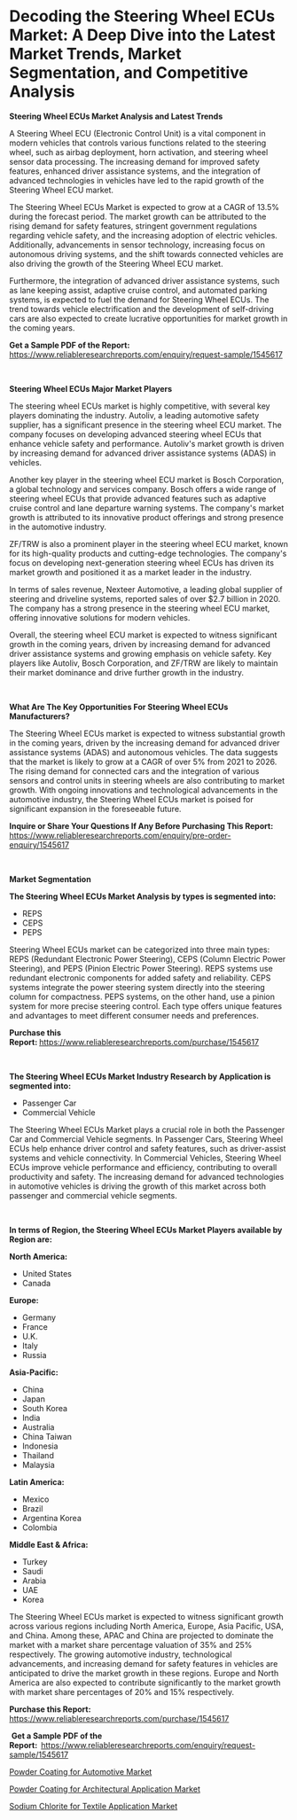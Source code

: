 <p><h1>Decoding the Steering Wheel ECUs Market: A Deep Dive into the Latest Market Trends, Market Segmentation, and Competitive Analysis</h1></p><p><strong>Steering Wheel ECUs Market Analysis and Latest Trends</strong></p>
<p><p>A Steering Wheel ECU (Electronic Control Unit) is a vital component in modern vehicles that controls various functions related to the steering wheel, such as airbag deployment, horn activation, and steering wheel sensor data processing. The increasing demand for improved safety features, enhanced driver assistance systems, and the integration of advanced technologies in vehicles have led to the rapid growth of the Steering Wheel ECU market.</p><p>The Steering Wheel ECUs Market is expected to grow at a CAGR of 13.5% during the forecast period. The market growth can be attributed to the rising demand for safety features, stringent government regulations regarding vehicle safety, and the increasing adoption of electric vehicles. Additionally, advancements in sensor technology, increasing focus on autonomous driving systems, and the shift towards connected vehicles are also driving the growth of the Steering Wheel ECU market.</p><p>Furthermore, the integration of advanced driver assistance systems, such as lane keeping assist, adaptive cruise control, and automated parking systems, is expected to fuel the demand for Steering Wheel ECUs. The trend towards vehicle electrification and the development of self-driving cars are also expected to create lucrative opportunities for market growth in the coming years.</p></p>
<p><strong>Get a Sample PDF of the Report:&nbsp;</strong> <a href="https://www.reliableresearchreports.com/enquiry/request-sample/1545617">https://www.reliableresearchreports.com/enquiry/request-sample/1545617</a></p>
<p>&nbsp;</p>
<p><strong>Steering Wheel ECUs Major Market Players</strong></p>
<p><p>The steering wheel ECUs market is highly competitive, with several key players dominating the industry. Autoliv, a leading automotive safety supplier, has a significant presence in the steering wheel ECU market. The company focuses on developing advanced steering wheel ECUs that enhance vehicle safety and performance. Autoliv's market growth is driven by increasing demand for advanced driver assistance systems (ADAS) in vehicles.</p><p>Another key player in the steering wheel ECU market is Bosch Corporation, a global technology and services company. Bosch offers a wide range of steering wheel ECUs that provide advanced features such as adaptive cruise control and lane departure warning systems. The company's market growth is attributed to its innovative product offerings and strong presence in the automotive industry.</p><p>ZF/TRW is also a prominent player in the steering wheel ECU market, known for its high-quality products and cutting-edge technologies. The company's focus on developing next-generation steering wheel ECUs has driven its market growth and positioned it as a market leader in the industry.</p><p>In terms of sales revenue, Nexteer Automotive, a leading global supplier of steering and driveline systems, reported sales of over $2.7 billion in 2020. The company has a strong presence in the steering wheel ECU market, offering innovative solutions for modern vehicles.</p><p>Overall, the steering wheel ECU market is expected to witness significant growth in the coming years, driven by increasing demand for advanced driver assistance systems and growing emphasis on vehicle safety. Key players like Autoliv, Bosch Corporation, and ZF/TRW are likely to maintain their market dominance and drive further growth in the industry.</p></p>
<p>&nbsp;</p>
<p><strong>What Are The Key Opportunities For Steering Wheel ECUs Manufacturers?</strong></p>
<p><p>The Steering Wheel ECUs market is expected to witness substantial growth in the coming years, driven by the increasing demand for advanced driver assistance systems (ADAS) and autonomous vehicles. The data suggests that the market is likely to grow at a CAGR of over 5% from 2021 to 2026. The rising demand for connected cars and the integration of various sensors and control units in steering wheels are also contributing to market growth. With ongoing innovations and technological advancements in the automotive industry, the Steering Wheel ECUs market is poised for significant expansion in the foreseeable future.</p></p>
<p><strong>Inquire or Share Your Questions If Any Before Purchasing This Report:</strong> <a href="https://www.reliableresearchreports.com/enquiry/pre-order-enquiry/1545617">https://www.reliableresearchreports.com/enquiry/pre-order-enquiry/1545617</a></p>
<p>&nbsp;</p>
<p><strong>Market Segmentation</strong></p>
<p><strong>The Steering Wheel ECUs Market Analysis by types is segmented into:</strong></p>
<p><ul><li>REPS</li><li>CEPS</li><li>PEPS</li></ul></p>
<p><p>Steering Wheel ECUs market can be categorized into three main types: REPS (Redundant Electronic Power Steering), CEPS (Column Electric Power Steering), and PEPS (Pinion Electric Power Steering). REPS systems use redundant electronic components for added safety and reliability. CEPS systems integrate the power steering system directly into the steering column for compactness. PEPS systems, on the other hand, use a pinion system for more precise steering control. Each type offers unique features and advantages to meet different consumer needs and preferences.</p></p>
<p><strong>Purchase this Report:&nbsp;</strong><a href="https://www.reliableresearchreports.com/purchase/1545617">https://www.reliableresearchreports.com/purchase/1545617</a></p>
<p>&nbsp;</p>
<p><strong>The Steering Wheel ECUs Market Industry Research by Application is segmented into:</strong></p>
<p><ul><li>Passenger Car</li><li>Commercial Vehicle</li></ul></p>
<p><p>The Steering Wheel ECUs Market plays a crucial role in both the Passenger Car and Commercial Vehicle segments. In Passenger Cars, Steering Wheel ECUs help enhance driver control and safety features, such as driver-assist systems and vehicle connectivity. In Commercial Vehicles, Steering Wheel ECUs improve vehicle performance and efficiency, contributing to overall productivity and safety. The increasing demand for advanced technologies in automotive vehicles is driving the growth of this market across both passenger and commercial vehicle segments.</p></p>
<p>&nbsp;</p>
<p><strong>In terms of Region, the Steering Wheel ECUs Market Players available by Region are:</strong></p>
<p>
    <p> <strong> North America: </strong>
        <ul>
            <li>United States</li>
            <li>Canada</li>
        </ul>
        </p> 
    <p> <strong> Europe: </strong>
        <ul>
            <li>Germany</li>
            <li>France</li>
            <li>U.K.</li>
            <li>Italy</li>
            <li>Russia</li>
        </ul>
        </p> 
    <p> <strong> Asia-Pacific: </strong>
        <ul>
            <li>China</li>
            <li>Japan</li>
            <li>South Korea</li>
            <li>India</li>
            <li>Australia</li>
            <li>China Taiwan</li>
            <li>Indonesia</li>
            <li>Thailand</li>
            <li>Malaysia</li>
        </ul>
        </p> 
    <p> <strong> Latin America: </strong>
        <ul>
            <li>Mexico</li>
            <li>Brazil</li>
            <li>Argentina Korea</li>
            <li>Colombia</li>
        </ul>
        </p> 
    <p> <strong> Middle East & Africa: </strong>
        <ul>
            <li>Turkey</li>
            <li>Saudi</li>
            <li>Arabia</li>
            <li>UAE</li>
            <li>Korea</li>
        </ul>
    </p>
    </p>
<p><p>The Steering Wheel ECUs market is expected to witness significant growth across various regions including North America, Europe, Asia Pacific, USA, and China. Among these, APAC and China are projected to dominate the market with a market share percentage valuation of 35% and 25% respectively. The growing automotive industry, technological advancements, and increasing demand for safety features in vehicles are anticipated to drive the market growth in these regions. Europe and North America are also expected to contribute significantly to the market growth with market share percentages of 20% and 15% respectively.</p></p>
<p><strong>Purchase this Report: </strong><a href="https://www.reliableresearchreports.com/purchase/1545617">https://www.reliableresearchreports.com/purchase/1545617</a></p>
<p>&nbsp;<strong>Get a Sample PDF of the Report:&nbsp;&nbsp;</strong><a href="https://www.reliableresearchreports.com/enquiry/request-sample/1545617">https://www.reliableresearchreports.com/enquiry/request-sample/1545617</a></p>
<p><strong></strong></p>
<p><p><a href="https://view.publitas.com/reportprime-1/powder-coating-for-automotive-market-research-report-the-key-to-successful-business-strategy-forecasted-for-period-from-2023-2030/">Powder Coating for Automotive Market</a></p><p><a href="https://view.publitas.com/reportprime-1/powder-coating-for-architectural-application-market-size-growing-and-forecasted-for-period-from-2023-2030-and-provides-complete-market-analysis-of-this-market/">Powder Coating for Architectural Application Market</a></p><p><a href="https://view.publitas.com/reportprime-1/sodium-chlorite-for-textile-application-market-with-the-goal-of-estimating-the-market-size-and-future-growth-potential-of-various-market-segments-based-on-component-applications-end-user-and-region/">Sodium Chlorite for Textile Application Market</a></p></p>